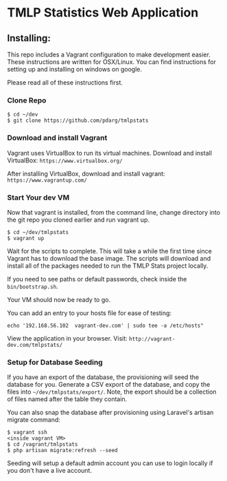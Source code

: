 # TMLP Statistics Web Application

## Installing:
This repo includes a Vagrant configuration to make development easier. These instructions are written for OSX/Linux. You can find
instructions for setting up and installing on windows on google.

Please read all of these instructions first.

### Clone Repo
```
$ cd ~/dev
$ git clone https://github.com/pdarg/tmlpstats
```

### Download and install Vagrant
Vagrant uses VirtualBox to run its virtual machines. Download and install VirtualBox:
`https://www.virtualbox.org/`

After installing VirtualBox, download and install vagrant:
`https://www.vagrantup.com/`

### Start Your dev VM
Now that vagrant is installed, from the command line, change directory into the git repo you cloned earlier and run vagrant up.
```
$ cd ~/dev/tmlpstats
$ vagrant up
```
Wait for the scripts to complete. This will take a while the first time since Vagrant has to download the base image. The scripts
will download and install all of the packages needed to run the TMLP Stats project locally.

If you need to see paths or default passwords, check inside the `bin/bootstrap.sh`.

Your VM should now be ready to go.

You can add an entry to your hosts file for ease of testing:
```
echo '192.168.56.102  vagrant-dev.com' | sudo tee -a /etc/hosts"
```

View the application in your browser. Visit: `http://vagrant-dev.com/tmlpstats/`

### Setup for Database Seeding
If you have an export of the database, the provisioning will seed the database for you. Generate a CSV export of the database,
and copy the files into `~/dev/tmlpstats/export/`. Note, the export should be a collection of files named after the table
they contain.

You can also snap the database after provisioning using Laravel's artisan migrate command:
```
$ vagrant ssh
<inside vagrant VM>
$ cd /vagrant/tmlpstats
$ php artisan migrate:refresh --seed
```

Seeding will setup a default admin account you can use to login locally if you don't have a live account.
